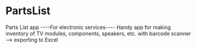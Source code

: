 # PartsList
Parts List app
----For electronic services----
Handy app for making inventory of TV modules, components, speakers, etc. with barcode scanner --> exporting to Excel
